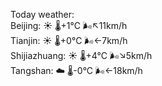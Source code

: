 Today weather:  
Beijing: ☀️   🌡️+1°C 🌬️↖11km/h  
Tianjin: ☀️   🌡️+0°C 🌬️←7km/h  
Shijiazhuang: ☀️   🌡️+4°C 🌬️↘5km/h  
Tangshan: ☁️   🌡️-0°C 🌬️←18km/h  
